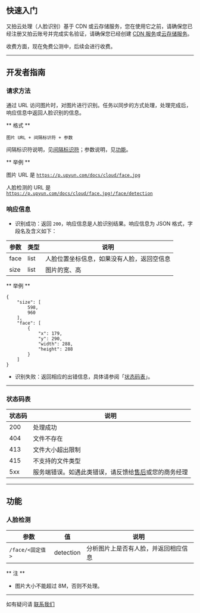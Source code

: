 ## 快速入门

又拍云处理（人脸识别）基于 CDN 或云存储服务，您在使用它之前，请确保您已经注册又拍云账号并完成实名验证，请确保您已经创建 [CDN 服务](/cdn/guide/)或[云存储服务](/api/quick_start/)。

收费方面，现在免费公测中，后续会进行收费。

---------

## 开发者指南

<a name="submit_task"></a>
### 请求方法

通过 URL 访问图片时，对图片进行识别。任务以同步的方式处理，处理完成后，响应信息中返回人脸识别的信息。

** 格式 **

```
图片 URL + 间隔标识符 + 参数
```

间隔标识符说明，见[间隔标识符](/cloud/image/#tag)；参数说明，见[功能](#function)。

** 举例 **

图片 URL 是 <a href="https://p.upyun.com/docs/cloud/face.jpg" target="_blank" title="查看">`https://p.upyun.com/docs/cloud/face.jpg`</a> 

人脸检测的 URL 是 <a href="https://p.upyun.com/docs/cloud/face.jpg!/face/detection" target="_blank" title="查看">`https://p.upyun.com/docs/cloud/face.jpg!/face/detection`</a>

### 响应信息

- 识别成功：返回 `200`，响应信息是人脸识别结果。响应信息为 JSON 格式，字段名及含义如下：

| 参数      	| 类型   	| 说明                                                      	|
|-----------|-----------|-----------------------------------------------------------|
| face   	| list 		| 人脸位置坐标信息，如果没有人脸，返回空信息   					|
| size   	| list 		| 图片的宽、高   	     										|

** 举例 **

```
{
    "size": [
        598,
        960
    ],
    "face": [
        {
            "x": 179,
            "y": 290,
            "width": 288,
            "height": 288
        }
    ]
}
```

- 识别失败：返回相应的出错信息，具体请参阅「[状态码表](#status)」。

---------

<a name="status"></a>
### 状态码表

| 状态码    		| 说明        							|
|---------------|---------------------------------------|
| 200         	| 处理成功    							|
| 404         	| 文件不存在    							|
| 413           | 文件大小超出限制                        |
| 415           | 不支持的文件类型                        |
| 5xx         	| 服务端错误。如遇此类错误，请反馈给[售后](https://www.upyun.com/contact)或您的商务经理 |

---------

<a name="function"></a>
## 功能

### 人脸检测

| 参数       		| 值                		| 说明   		            		|
|-------------------|-----------------------|-----------------------------------|
| `/face/<固定值>` 	| detection             | 分析图片上是否有人脸，并返回相应信息 	|

** 注 **

- 图片大小不能超过 8M，否则不处理。

---------

如有疑问请 [联系我们](https://www.upyun.com/contact)
